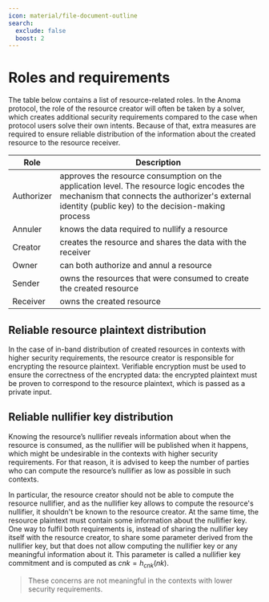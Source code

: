 ```yaml
---
icon: material/file-document-outline
search:
  exclude: false
  boost: 2
---
```


# Roles and requirements


The table below contains a list of resource-related roles. In the Anoma protocol, the role of the resource creator will often be taken by a solver, which creates additional security requirements compared to the case when protocol users solve their own intents. Because of that, extra measures are required to ensure reliable distribution of the information about the created resource to the resource receiver. 

|Role| Description|
|-|-|
Authorizer | approves the resource consumption on the application level. The resource logic encodes the mechanism that connects the authorizer's external identity (public key) to the decision-making process 
Annuler | knows the data required to nullify a resource
Creator | creates the resource and shares the data with the receiver
Owner | can both authorize and annul a resource
Sender | owns the resources that were consumed to create the created resource
Receiver | owns the created resource

## Reliable resource plaintext distribution

In the case of in-band distribution of created resources in contexts with higher security requirements, the resource creator is responsible for encrypting the resource plaintext. Verifiable encryption must be used to ensure the correctness of the encrypted data: the encrypted plaintext must be proven to correspond to the resource plaintext, which is passed as a private input.

## Reliable nullifier key distribution

Knowing the resource’s nullifier reveals information about when the resource is consumed, as the nullifier will be published when it happens, which might be undesirable in the contexts with higher security requirements. For that reason, it is advised to keep the number of parties who can compute the resource’s nullifier as low as possible in such contexts.

In particular, the resource creator should not be able to compute the resource nullifier, and as the nullifier key allows to compute the resource's nullifier, it shouldn't be known to the resource creator.
At the same time, the resource plaintext must contain some information about the nullifier key. One way to fulfil both requirements is, instead of sharing the nullifier key itself with the resource creator, to share some parameter derived from the nullifier key, but that does not allow computing the nullifier key or any meaningful information about it. This parameter is called a nullifier key commitment and is computed as $cnk = h_{cnk}(nk)$.

> These concerns are not meaningful in the contexts with lower security requirements.

